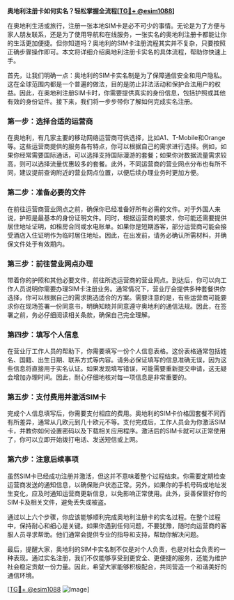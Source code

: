 **奥地利注册卡如何实名？轻松掌握全流程[[TG💪+ @esim1088](https://t.me/s/esim1088)]**

在奥地利生活或旅行，注册一张本地SIM卡是必不可少的事情。无论是为了方便与家人朋友联系，还是为了使用导航和在线服务，一张实名的奥地利注册卡都能让你的生活更加便捷。但你知道吗？奥地利的SIM卡注册流程其实并不复杂，只要按照正确步骤操作即可。本文将详细介绍奥地利注册卡实名的具体流程，帮助你快速上手。

首先，让我们明确一点：奥地利的SIM卡实名制是为了保障通信安全和用户隐私。这在全球范围内都是一个普遍的做法，目的是防止非法活动和保护合法用户的权益。因此，在奥地利注册SIM卡时，你需要提供真实的身份信息，包括护照或其他有效的身份证件。接下来，我们将一步步带你了解如何完成实名注册。

### **第一步：选择合适的运营商**
在奥地利，有几家主要的移动网络运营商可供选择，比如A1、T-Mobile和Orange等。这些运营商提供的服务各有特点，你可以根据自己的需求进行选择。例如，如果你经常需要国际通话，可以选择支持国际漫游的套餐；如果你对数据流量需求较高，则可以选择流量优惠较多的套餐。此外，不同运营商的营业网点分布也有所不同，建议提前查询附近的营业网点位置，以便后续办理业务时更加方便。

### **第二步：准备必要的文件**
在前往运营商营业网点之前，确保你已经准备好所有必需的文件。对于外国人来说，护照是最基本的身份证明文件。同时，根据运营商的要求，你可能还需要提供居住地址证明，如租房合同或水电账单。如果你是短期游客，部分运营商可能会接受酒店入住证明作为临时居住地址。因此，在出发前，请务必确认所需材料，并确保文件处于有效期内。

### **第三步：前往营业网点办理**
带着你的护照和其他必要文件，前往所选运营商的营业网点。到达后，你可以向工作人员说明你需要办理SIM卡注册业务。通常情况下，营业厅会提供多种套餐供你选择，你可以根据自己的需求挑选适合的方案。需要注意的是，有些运营商可能要求你在现场签署一份同意书，明确知晓并同意遵守奥地利的通信法规。因此，在签署之前，务必仔细阅读相关条款，确保自己完全理解。

### **第四步：填写个人信息**
在营业厅工作人员的帮助下，你需要填写一份个人信息表格。这份表格通常包括姓名、国籍、出生日期、联系方式等内容。请务必保证填写的信息准确无误，因为这些信息将直接用于实名认证。如果发现填写错误，可能需要重新提交申请，这无疑会增加办理时间。因此，耐心仔细地核对每一项信息是非常重要的。

### **第五步：支付费用并激活SIM卡**
完成个人信息填写后，你需要支付相应的费用。奥地利的SIM卡价格因套餐不同而有所差异，通常从几欧元到几十欧元不等。支付完成后，工作人员会为你激活SIM卡，并教你如何设置密码以及下载相关应用程序。激活后的SIM卡就可以正常使用了，你可以立即开始拨打电话、发送短信或上网。

### **第六步：注意后续事项**
虽然SIM卡已经成功注册并激活，但这并不意味着整个过程结束。你需要定期检查运营商发送的通知信息，以确保账户状态正常。另外，如果你的手机号码或地址发生变化，应及时通知运营商更新信息，以免影响正常使用。此外，妥善保管好你的SIM卡及相关文件，避免丢失或被盗。

通过以上六个步骤，你应该能够顺利完成奥地利注册卡的实名过程。在整个过程中，保持耐心和细心是关键。如果你遇到任何问题，不要犹豫，随时向运营商的客服人员寻求帮助。他们通常会提供专业的指导和支持，帮助你解决问题。

最后，提醒大家，奥地利的SIM卡实名制不仅是对个人负责，也是对社会负责的一种表现。通过实名注册，我们不仅能够享受到更安全、更便捷的服务，还能为维护社会稳定贡献一份力量。因此，希望大家能够积极配合，共同营造一个和谐美好的通信环境。

[[TG💪+ @esim1088](https://t.me/s/esim1088) ![Image](https://i.postimg.cc/4NQfJmqS/Snipaste-2025-05-13-00-14-12.png)]